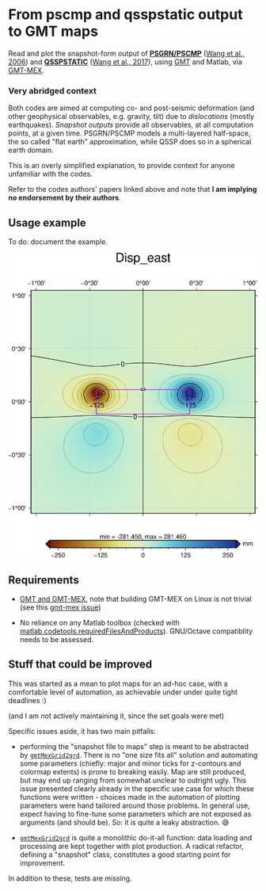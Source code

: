 # From pscmp and qsspstatic output to GMT maps

Read and plot the snapshot-form output of **[PSGRN/PSCMP](https://www.gfz-potsdam.de/en/section/physics-of-earthquakes-and-volcanoes/infrastructure/tool-development-lab/#gfz-collapse-c66634)** ([Wang et al., 2006](https://doi.org/10.1016/j.cageo.2005.08.006)) and **[QSSPSTATIC](https://www.gfz-potsdam.de/en/section/physics-of-earthquakes-and-volcanoes/infrastructure/tool-development-lab/#gfz-collapse-c66638)** ([Wang et al., 2017](https://doi.org/10.1093/gji/ggx259)), using [GMT](https://www.generic-mapping-tools.org/) and Matlab, via [GMT-MEX](https://github.com/GenericMappingTools/gmtmex).

### Very abridged context

Both codes are aimed at computing co- and post-seismic deformation (and other geophysical observables, e.g. gravity, tilt) due to *dislocations* (mostly earthquakes). *Snapshot outputs* provide all observables, at all computation points, at a given time. PSGRN/PSCMP models a multi-layered half-space, the so called "flat earth" approximation, while QSSP does so in a spherical earth domain.

This is an overly simplified explanation, to provide context for anyone unfamiliar with the codes.

Refer to the codes authors' papers linked above and note that **I am implying no endorsement by their authors**.

## Usage example

To do: document the example.

![Example output, eastward displacement map](./readme_figures/example_Disp_east.png)


## Requirements

* [GMT and GMT-MEX](https://www.generic-mapping-tools.org/), note that building GMT-MEX on Linux is not trivial (see this [gmt-mex issue](https://github.com/GenericMappingTools/gmtmex/issues/8))

* No reliance on any Matlab toolbox (checked with [matlab.codetools.requiredFilesAndProducts](https://www.mathworks.com/help/matlab/ref/matlab.codetools.requiredfilesandproducts.html)). GNU/Octave compatiblity needs to be assessed.

## Stuff that could be improved

This was started as a mean to plot maps for an ad-hoc case, with a comfortable level of automation, as achievable under under quite tight deadlines :)

(and I am not actively maintaining it, since the set goals were met)

Specific issues aside, it has two main pitfalls:

* performing the "snapshot file to maps" step is meant to be abstracted by [`gmtMexGrid2grd`](./gmtMexGrid2grd.m). There is no "one size fits all" solution and automating some parameters (chiefly: major and minor ticks for z-contours and colormap extents) is prone to breaking easily. Map are still produced, but may end up ranging from somewhat unclear to outright ugly. This issue presented clearly already in the specific use case for which these functions were written - choices made in the automation of plotting parameters were hand tailored around those problems. In general use, expect having to fine-tune some parameters which are not exposed as arguments (and should be). So: it is quite a leaky abstraction. 😅

* [`gmtMexGrid2grd`](./gmtMexGrid2grd.m) is quite a monolithic do-it-all function: data loading and processing are kept together with plot production. A radical refactor, defining a "snapshot" class, constitutes a good starting point for improvement.

In addition to these, tests are missing.
